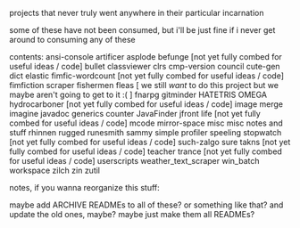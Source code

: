 projects that never truly went anywhere in their particular incarnation

some of these have not been consumed, but i'll be just fine if i never get around to consuming any of these

contents:
	ansi-console
	artificer
	asplode
	befunge              [not yet fully combed for useful ideas / code]
	bullet
	classviewer
	clrs
	cmp-version
	council
	cute-gen
	dict
	elastic
	fimfic-wordcount     [not yet fully combed for useful ideas / code]
	fimfiction scraper
	fishermen
	fleas                [ we still *want* to do this project but we maybe aren't going to get to it :( ]
	fnarpg
	gitminder
	HATETRIS OMEGA
	hydrocarboner        [not yet fully combed for useful ideas / code]
	image merge
	imagine
	javadoc generics counter
	JavaFinder
	jfront
	life                 [not yet fully combed for useful ideas / code]
	mcode
	mirror-space
	misc
	misc notes and stuff
	rhinnen
	rugged
	runesmith
	sammy
	simple profiler
	speeling
	stopwatch            [not yet fully combed for useful ideas / code]
	such-zalgo
	sure
	takns                [not yet fully combed for useful ideas / code]
	teacher
	trance               [not yet fully combed for useful ideas / code]
	userscripts
	weather_text_scraper
	win_batch
	workspace
	zilch
	zin
	zutil

notes, if you wanna reorganize this stuff:

maybe add ARCHIVE READMEs to all of these? or something like that? and update the old ones, maybe? maybe just make them all READMEs?
